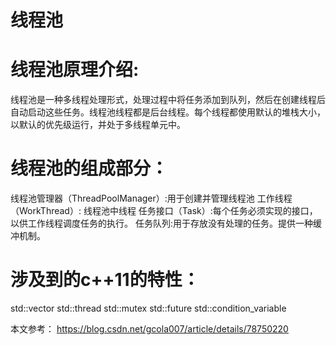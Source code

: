 # 线程池
# 线程池原理介绍:

线程池是一种多线程处理形式，处理过程中将任务添加到队列，然后在创建线程后自动启动这些任务。线程池线程都是后台线程。每个线程都使用默认的堆栈大小，以默认的优先级运行，并处于多线程单元中。

# 线程池的组成部分：
线程池管理器（ThreadPoolManager）:用于创建并管理线程池
工作线程（WorkThread）: 线程池中线程
任务接口（Task）:每个任务必须实现的接口，以供工作线程调度任务的执行。
任务队列:用于存放没有处理的任务。提供一种缓冲机制。

# 涉及到的c++11的特性：
std::vector
std::thread
std::mutex
std::future
std::condition_variable

本文参考：
https://blog.csdn.net/gcola007/article/details/78750220 
